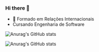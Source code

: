 ### Hi there 👋

- 🔭 Formado em Relações Internacionais
- Cursando Engenharia de Software


![Anurag's GitHub stats](https://github-readme-stats.vercel.app/api?username=electrospherex)

![Anurag's GitHub stats](https://github-readme-stats.vercel.app/api?username=anuraghazra&show_icons=true&theme=radical)

